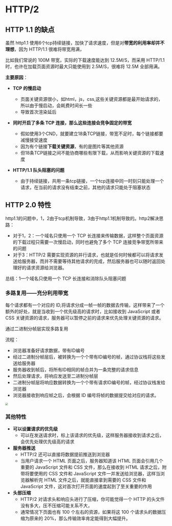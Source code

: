 # HTTP/2

## HTTP 1.1 的缺点

虽然 http1.1 使用6个tcp持续链接，加快了请求速度，但是对**带宽的利用率却并不理想**，因为 HTTP/1.1 很难将带宽用满，

比如我们常说的 100M 带宽，实际的下载速度能达到 12.5M/S，而采用 HTTP/1.1 时，也许在加载页面资源时最大只能使用到 2.5M/S，很难将 12.5M 全部用满。



**主要原因**：

- **TCP 的慢启动**
  - 页面关键资源很小，如html，js，css,这些关键资源都是最开始请求的，所以由于慢启动，会耗费时间长一些
  - 导致首次渲染延后

- **同时开启了多条 TCP 连接，那么这些连接会竞争固定的带宽**
  - 假如使用3个CND，就要建立18条TCP链接，带宽不足时，每个链接都要减慢接受速度
  - 因为有个链接**下载关键资源**，有的是图片等其他资源
  - 但18条TCP链接之间不能协商哪些有限下载，从而影响关键资源的下载速度
- **HTTP/1.1 队头阻塞的问题**
  - 由于持续链接，共用一条tcp链接，一个tcp连接中同一时刻只能处理一个请求，在当前的请求没有结束之前，其他的请求只能处于阻塞状态



## HTTP 2.0 特性

http1.1的问题中，1，2由于tcp机制导致，3由于http1.1机制导致的。http2解决思路：

- 对于1，2：一个域名只使用一个 TCP 长连接来传输数据，这样整个页面资源的下载过程只需要一次慢启动，同时也避免了多个 TCP 连接竞争带宽所带来的问题
- 对于3：HTTP/2 需要实现资源的并行请求，也就是任何时候都可以将请求发送给服务器，而并不需要等待其他请求的完成，然后服务器也可以随时返回处理好的请求资源给浏览器。

总结：1一个域名只使用一个 TCP 长连接和消除队头阻塞问题

### 多路复用——充分利用带宽

每个请求都有一个对应的 ID,将请求分成一帧一帧的数据去传输，这样带来了一个额外的好处，就是当收到一个优先级高的请求时，比如接收到 JavaScript 或者 CSS 关键资源的请求，服务器可以暂停之前的请求来优先处理关键资源的请求。

通过二进制分帧层实现多路复用

流程：

- 浏览器准备好请求数据，带有ID编号
- 经过二进制分帧层后，被转换为一个个带有ID编号的帧，通过协议栈将这些发送给服务器
- 服务器收到帧后，将所有ID相同的帧合并为一条完整的请求信息
- 然后处理请求，将响应发送至二进制分帧层
- 二进制分帧层将响应数据转换为一个个带有请求ID编号的帧，经过协议栈发给浏览器
- 浏览器接收到响应帧之后，会根据 ID 编号将帧的数据提交给对应的请求。



<img src="https://static001.geekbang.org/resource/image/86/6a/86cdf01a3af7f4f755d28917e58aae6a.png" style="zoom:50%;" />

### 其他特性

- **可以设置请求的优先级**
  - 可以在发送请求时，标上该请求的优先级，这样服务器接收到请求之后，会优先处理优先级高的请求
- **服务器推送**
  - HTTP/2 还可以直接将数据提前推送到浏览器
  - 当用户请求一个 HTML 页面之后，服务器知道该 HTML 页面会引用几个重要的 JavaScript 文件和 CSS 文件，那么在接收到 HTML 请求之后，附带将要使用的 CSS 文件和 JavaScript 文件一并发送给浏览器，这样当浏览器解析完 HTML 文件之后，就能直接拿到需要的 CSS 文件和 JavaScript 文件，这对首次打开页面的速度起到了至关重要的作用
- **头部压缩**
  - HTTP/2 对请求头和响应头进行了压缩，你可能觉得一个 HTTP 的头文件没有多大，压不压缩可能关系不大，
  - 通常情况下页面也有 100 个左右的资源，如果将这 100 个请求头的数据压缩为原来的 20%，那么传输效率肯定能得到大幅提升。











